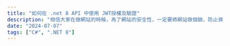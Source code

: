 ```yaml
---
title: "如何在 .net 8 API 中使用 JWT授權及驗證"
description: "相信大家在做網站的時候，為了網站的安全性，一定要將網站做個鎖，防止資料被看光光，然而在API中，我們最常使用的就是JWT驗證，.NET API也提供簡單的方式讓我們可以實作JWT的授權及驗證，就讓我們繼續看下去吧。"
date: "2024-07-07"
tags: ["C#", ".NET 8"]
---
```

